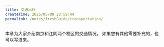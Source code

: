 ```yaml
---
title: 交通出行
createTime: 2025/08/09 23:59:44
permalink: /notes/freshGuide/transportation/
---
```


本章为大家介绍南京和江阴两个校区的交通情况。
如果您有其他需要补充的，也可以写进来。
